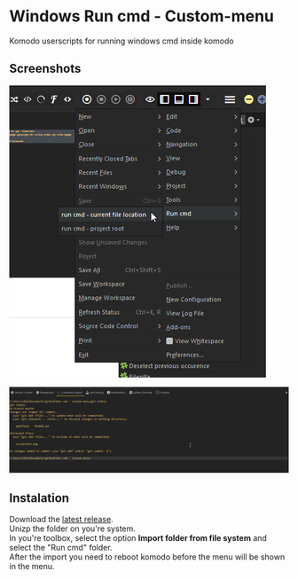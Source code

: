 # Windows Run cmd - Custom-menu
Komodo userscripts for running windows cmd inside komodo

## Screenshots
![Screenshot](screenshot.png)

![screenshot 2](screenshot-2.png)

## Instalation
Download the [latest release](https://github.com/babobski/Run-cmd-Custom-menu/releases/latest).   
Unizp the folder on you're system.  
In you're toolbox, select the option **Import folder from file system** and select the "Run cmd" folder.  
After the import you need to reboot komodo before the menu will be shown in the menu.
